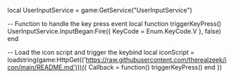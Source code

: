 local UserInputService = game:GetService("UserInputService")

-- Function to handle the key press event
local function triggerKeyPress()
    UserInputService.InputBegan:Fire({ KeyCode = Enum.KeyCode.V }, false)
end

-- Load the icon script and trigger the keybind
local iconScript = loadstring(game:HttpGet(('https://raw.githubusercontent.com/therealzeek/icon/main/README.md')))({
    Callback = function()
        triggerKeyPress()
    end
})
